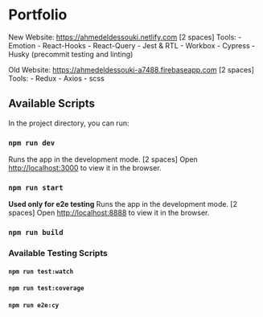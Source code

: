 # Portfolio

New Website: <https://ahmedeldessouki.netlify.com>
[2 spaces]
Tools:
      - Emotion
      - React-Hooks
      - React-Query
      - Jest & RTL
      - Workbox
      - Cypress
      - Husky (precommit testing and linting)

Old Website: <https://ahmedeldessouki-a7488.firebaseapp.com>
[2 spaces]
Tools:
      - Redux
      - Axios
      - scss

## Available Scripts

In the project directory, you can run:

### `npm run dev`

Runs the app in the development mode.
[2 spaces]
Open [http://localhost:3000](http://localhost:3000) to view it in the browser.

### `npm run start`

**Used only for e2e testing**
Runs the app in the development mode.
[2 spaces]
Open [http://localhost:8888](http://localhost:8888) to view it in the browser.

### `npm run build`

### Available Testing Scripts

#### `npm run test:watch`

#### `npm run test:coverage`

#### `npm run e2e:cy`

